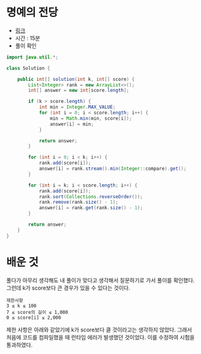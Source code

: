 # 명예의 전당

* [링크](https://school.programmers.co.kr/learn/courses/30/lessons/138477)
* 시간 : 15분
* 풀이 확인

```java
import java.util.*;

class Solution {

    public int[] solution(int k, int[] score) {
        List<Integer> rank = new ArrayList<>();
        int[] answer = new int[score.length];

        if (k > score.length) {
            int min = Integer.MAX_VALUE;
            for (int i = 0; i < score.length; i++) {
                min = Math.min(min, score[i]);
                answer[i] = min;
            }

            return answer;
        }

        for (int i = 0; i < k; i++) {
            rank.add(score[i]);
            answer[i] = rank.stream().min(Integer::compare).get();
        }

        for (int i = k; i < score.length; i++) {
            rank.add(score[i]);
            rank.sort(Collections.reverseOrder());
            rank.remove(rank.size() - 1);
            answer[i] = rank.get(rank.size() - 1);
        }

        return answer;
    }
}
```

# 배운 것

풀다가 아무리 생각해도 내 풀이가 맞다고 생각해서 질문하기로 가서 풀이를 확인했다. 그런데 k가 score보다 큰 경우가 있을 수 있다는 것이다.

```text
제한사항
3 ≤ k ≤ 100
7 ≤ score의 길이 ≤ 1,000
0 ≤ score[i] ≤ 2,000
```

제한 사항은 아래와 같았기에 k가 score보다 클 것이라고는 생각하지 않았다. 그래서 처음에 코드를 컴파일했을 때 런타임 에러가 발생했던 것이었다.
이를 수정하여 시험을 통과하였다.
